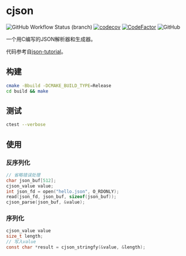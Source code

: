 # cjson

![GitHub Workflow Status (branch)](https://img.shields.io/github/workflow/status/qdslovelife/cjson/CMake/main) [![codecov](https://codecov.io/gh/qdslovelife/cjson/branch/main/graph/badge.svg?token=OP2XQAKIYM)](https://codecov.io/gh/qdslovelife/cjson) [![CodeFactor](https://www.codefactor.io/repository/github/qdslovelife/cjson/badge)](https://www.codefactor.io/repository/github/qdslovelife/cjson) ![GitHub](https://img.shields.io/github/license/qdslovelife/cjson)

一个用C编写的JSON解析器和生成器。

代码参考自[json-tutorial](https://github.com/miloyip/json-tutorial)。

## 构建

``` bash
cmake -Bbuild -DCMAKE_BUILD_TYPE=Release
cd build && make
```

## 测试

``` bash
ctest --verbose
```

## 使用

### 反序列化

``` c
// 省略错误处理
char json_buf[512];
cjson_value value;
int json_fd = open("hello.json", O_RDONLY);
read(json_fd, json_buf, sizeof(json_buf));
cjson_parse(json_buf, &value);
```

### 序列化

``` c
cjson_value value
size_t length;
// 写入value
const char *result = cjson_stringfy(&value, &length);
```
